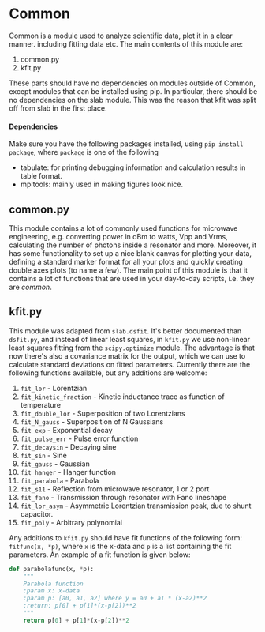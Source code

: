 # Common
Common is a module used to analyze scientific data, plot it in a clear manner. including fitting data etc. The main contents of this module are: 

1. common.py
2. kfit.py

These parts should have no dependencies on modules outside of Common, except modules that can be installed using pip. In particular, there should be no dependencies on the slab module. This was the reason that kfit was split off from slab in the first place.

#### Dependencies
Make sure you have the following packages installed, using `pip install package`, where `package` is one of the following

* tabulate: for printing debugging information and calculation results in table format.
* mpltools: mainly used in making figures look nice.

## common.py
This module contains a lot of commonly used functions for microwave engineering, e.g. converting power in dBm to watts, Vpp and Vrms, calculating the number of photons inside a resonator and more. Moreover, it has some functionality to set up a nice blank canvas for plotting your data, defining a standard marker format for all your plots and quickly creating double axes plots (to name a few). The main point of this module is that it contains a lot of functions that are used in your day-to-day scripts, i.e. they are *common*.

## kfit.py
This module was adapted from `slab.dsfit`. It's better documented than `dsfit.py`, and instead of linear least squares, in `kfit.py` we use non-linear least squares fitting from the `scipy.optimize` module. The advantage is that now there's also  a covariance matrix for the output, which we can use to calculate standard deviations on fitted parameters. Currently there are the following functions available, but any additions are welcome:

1. `fit_lor` - Lorentzian
2. `fit_kinetic_fraction` - Kinetic inductance trace as function of temperature
3. `fit_double_lor` - Superposition of two Lorentzians
4. `fit_N_gauss` - Superposition of N Gaussians
5. `fit_exp` - Exponential decay
6. `fit_pulse_err` - Pulse error function
7. `fit_decaysin` - Decaying sine 
8. `fit_sin` - Sine
9. `fit_gauss` - Gaussian
10. `fit_hanger` - Hanger function 
11. `fit_parabola` - Parabola
12. `fit_s11` - Reflection from microwave resonator, 1 or 2 port
13. `fit_fano` - Transmission through resonator with Fano lineshape
14. `fit_lor_asym` - Asymmetric Lorentzian transmission peak, due to shunt capacitor.
15. `fit_poly` - Arbitrary polynomial

Any additions to `kfit.py` should have fit functions of the following form: `fitfunc(x, *p)`, where `x` is the x-data and `p` is a list containing the fit parameters. An example of a fit function is given below: 

```python
def parabolafunc(x, *p):
    """
    Parabola function
    :param x: x-data
    :param p: [a0, a1, a2] where y = a0 + a1 * (x-a2)**2
    :return: p[0] + p[1]*(x-p[2])**2
    """
    return p[0] + p[1]*(x-p[2])**2
```
